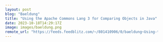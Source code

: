 ```yaml
---
layout: post
blog: "Baeldung"
title: "Using the Apache Commons Lang 3 for Comparing Objects in Java"
date: 2023-10-18T14:29:17Z
image: images/baeldung.png
remote_url: "https://feeds.feedblitz.com/~/801410906/0/baeldung~Using-the-Apache-Commons-Lang-for-Comparing-Objects-in-Java"
---
```

